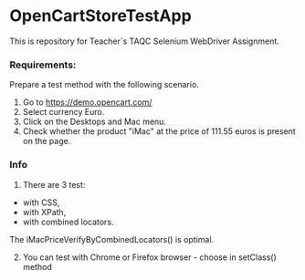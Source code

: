 # OpenCartStoreTestApp

 This is repository for Teacher`s TAQC
 Selenium WebDriver Assignment.

### Requirements:
Prepare a test method with the following scenario.
1. Go to https://demo.opencart.com/
2. Select currency Euro.
3. Click on the Desktops and Mac menu.
4. Check whether the product "iMac" at the price of 111.55 euros is present on the page.

### Info
1. There are 3 test: 
- with CSS, 
- with XPath,
- with combined locators.

The iMacPriceVerifyByCombinedLocators() is optimal.

2. You can test with Chrome or Firefox browser - choose in setClass() method
